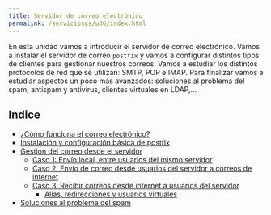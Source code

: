 ```yaml
---
title: Servidor de correo electrónico
permalink: /serviciosgs/u06/index.html
---
```


En esta unidad vamos a introducir el servidor de correo electrónico. Vamos a instalar el servidor de correo `postfix` y vamos a configurar distintos tipos de clientes para gestionar nuestros correos. Vamos a estudiar los distintos protocolos de red que se utilizan: SMTP, POP e IMAP. Para finalizar vamos a estudiar aspectos un poco más avanzados: soluciones al problema del spam, antispam y antivirus, clientes virtuales en LDAP,...

## Indice

* [¿Cómo funciona el correo electrónico?](como_funciona_mail.html)
* [Instalación y configuración básica de postfix](postfix1.html)
* [Gestión del correo desde el servidor](postfix2.html)
  * [Caso 1: Envío local, entre usuarios del mismo servidor](postfix3.html)
  * [Caso 2: Envío de correo desde usuarios del servidor a correos de internet](postfix4.html)
  * [Caso 3: Recibir correos desde internet a usuarios del servidor](postfix5.html)
    * [Alias, redirecciones y usuarios virtuales](postfix6.html)
* [Soluciones al problema del spam](postfix7.html)

<!--
* Gestión del correo desde un cliente remoto
  * [Caso 4: Recepción de correo electrónico usando nuestro servidor de correos](postfix8.html)
  * [Caso 5: Envio de correo electrónico usando nuestro servidor de correos](postfix9.html)
* [Antispam y antivirus en nuestro servidor de correos](postfix10.html)


## Práctica

* [Práctica servidor de correo en servidores cloud](practica_correo.html)
* [Práctica servidor de correo en casa](practica_correo_casa.html)
-->